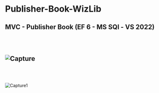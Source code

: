 # Publisher-Book-WizLib
MVC - Publisher Book (EF 6 - MS SQl - VS 2022)
<br><br><br>
---------------------------------------------------------------------------------------------------------------------
![Capture](https://github.com/becharakfoury/Publisher-Book-WizLib/assets/81804866/e133f44f-a36b-41f7-9111-1d5903c4549f)
<br><br><br>
---------------------------------------------------------------------------------------------------------------------

![Capture1](https://github.com/becharakfoury/Publisher-Book-WizLib/assets/81804866/5113c005-bda3-4f17-9322-653fd709f591)
